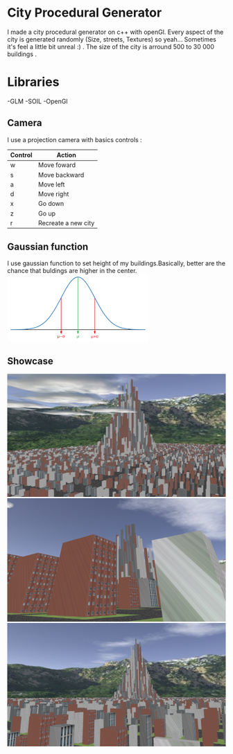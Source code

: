 # City Procedural Generator

I made a city procedural generator on c++ with openGl. Every aspect of the city is generated randomly (Size, streets, Textures) so yeah... Sometimes it's feel a little bit unreal :) . The size of the city is arround 500 to 30 000 buildings .


# Libraries
-GLM
-SOIL
-OpenGl


## Camera
I use a projection camera with basics controls :

|Control|Action |
|--|--|
|  w|  Move foward|
|  s|  Move backward|
|  a|  Move left|
|  d|  Move right|
|  x|  Go down|
|  z|  Go up|
|  r|  Recreate a new city|

## Gaussian function
I use gaussian function to set height of my buildings.Basically, better are the chance that buldings are higher in the center.
![Gaussian](CityProcedural/Showcase/Gaussian.png)

## Showcase
![City 1](CityProcedural/Showcase/City1.png)
![City 2](CityProcedural/Showcase/City2.png)
![City 3](CityProcedural/Showcase/City3.png)
